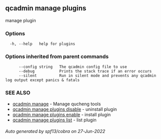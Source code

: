 ## qcadmin manage plugins

manage plugin

### Options

```
  -h, --help   help for plugins
```

### Options inherited from parent commands

```
      --config string   The qcadmin config file to use
      --debug           Prints the stack trace if an error occurs
      --silent          Run in silent mode and prevents any qcadmin log output except panics & fatals
```

### SEE ALSO

* [qcadmin manage](qcadmin_manage.md)	 - Manage qucheng tools
* [qcadmin manage plugins disable](qcadmin_manage_plugins_disable.md)	 - uninstall plugin
* [qcadmin manage plugins enable](qcadmin_manage_plugins_enable.md)	 - install plugin
* [qcadmin manage plugins list](qcadmin_manage_plugins_list.md)	 - list plugin

###### Auto generated by spf13/cobra on 27-Jun-2022
